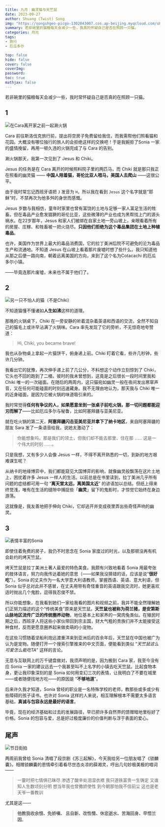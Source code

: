 ```yaml
---
title: 九月｜幽灵猫与天竺鼠
date: 2023-09-27
author: Shuang (Twist) Song
img: "https://songshgeo-picgo-1302043007.cos.ap-beijing.myqcloud.com/uPic/BA9A3EF0-CE05-439C-ACF0-87E3FAC992A2_1_105_c.jpeg"
summary: 若非碗里的猫粮每天会减少一些，我真的怀疑自己是否在照顾一只猫。
categories: 月光
tags:
- 旅行
- 厄瓜多尔

top: false
hide: false
cover: false
coverImg:
password:
toc: true
mathjax: false
---
```


若非碗里的猫粮每天会减少一些，我时常怀疑自己是否真的在照顾一只猫。

## 1

![在Cara离开家之前一起涮火锅](https://songshgeo-picgo-1302043007.cos.ap-beijing.myqcloud.com/uPic/4E124455-1C57-4BEA-8E5A-E553935D9792_1_105_c.jpeg)

Cara 前往斯洛伐克旅行前，提出将空房子免费留给我住，而我需帮他们照看猫和花园。大概没有哪位独行的旅人的会拒绝这样的交换吧！于是我婉拒了Sonia 一家的盛情挽留，再用一顿久违的火锅完成了与 Cara 的告别。

涮火锅那天，我第一次见到了 Jesus 和 Chiki。

Jesus 的任务是在 Cara 离开的时候照料院子里的两匹马，而 Chiki 就是那只我正在照看的幽灵猫 —— **中国人陪着猫，哥伦比亚人喂马，美国人去爬山** ——这很公平。

由于我时常忘记西班牙语把 `J` 发音为 `H`，所以我在看到 `Jesus` 这个名字就是“耶稣”时，不禁再次为他多舛的身世而感慨。

Jesus 岁数与我相仿，童年时家里也曾有富饶的土地与足够一家人富足生活的牲畜。但在毒品产业愈发猖獗的哥伦比亚，这些微薄的产业也成为黑帮找上门的源头祸水。在22岁那年，Jesus 和家人们被绑在自家土地一旁山坡上，亲眼看着所有的房屋、庄稼、和牲畜被一把火烧尽。**只因他们拒绝为这个毒品集团在土地上种植毒品**。

也许，美国作为世界上最大的毒品消费国，它的拉丁美洲后院不可避免的沦为毒品生产和流通地。不知道 Jesus 在山坡上看着那片废墟时想了些什么。我只知道他从那之后便一路向南，朝着远离美国的方向，来到了这个名为Cotacachi 的厄瓜多尔小镇。

——毕竟连那片废墟，未来也不属于他们了。

## 2

![另一只不怕人的猫（不是Chiki）](https://songshgeo-picgo-1302043007.cos.ap-beijing.myqcloud.com/uPic/IMG_771C808C36BB-1.jpeg)

不知道猫懂不懂诸如**人生如沸**这样的道理。

那晚的火锅桌下，Chiki 在一旁安静的听着混杂着英语和西语的交流，全然不知自己的猫毛上或许早沾满了火锅味。Cara 率先发现了它的旁听，不无惊奇地夸赞道：

> Hi, Chiki, you became brave! 

我也从杂物桌上拿起一片猫饼干，俯身递上前。Chiki 盯着它看，些许几秒钟，些许几分钟。

我看出它的犹豫，再次伸手递上前了几公分，不料想这个动作立刻惊到了 Chiki，它头也不回的跑到了二楼。彼时的我未曾想到，这竟是之后很长一段时间里我和 Chiki 唯一的一次碰面。在随后的两周内，这只猫宛如幽灵一般在夜间发出窸窣声音，又在任何可能碰面的时刻迅速藏身。我不无理由地认为，那天我与 Chiki 唯一的近身碰面，是因为它被火锅的味道吸引来的。

我时常觉得**任何有争议的人，如果愿意坐到一张桌子前吃火锅，那一切问题都能迎刃而解了**——比如厄瓜多尔与秘鲁，比如阿塞拜疆与亚美尼亚。

就在吃火锅的第二天，**阿塞拜疆闪击亚美尼亚并拿下了纳卡地区**，来自阿塞拜疆的朋友 Sara 发了一条语音给我，说她太激动了：

> 你能想象吗，那是我们的领土，但我们却不能去那里、住在那 ...... 这是一个伟大的时刻 ......。

只是我想，又有多少人会像 Jesus 一样，不得不离开熟悉的一切，到新的地方艰难谋生呢？

从纳卡的地缘博弈中，我们都能窥见大国博弈的影响，就像幽灵般飘荡在这片土地上，困扰着许多 Jesus 一样人的生活。以前总是在书里读到，拉丁美洲几乎所有问题的症结都可用一句 “**离天堂太远，离美国太近**” 的谚语加以总结。但纸上得来终觉浅，唯有在生活的缝隙中捕捉些「**幽灵**」留下的鬼影时，才惊觉它始终在身边游荡。

这就像是，我友善地把手伸向 Chiki，它却逃开并变成夜里弄出些奇怪声响的幽灵。

## 3

![表情丰富的Sonia](https://songshgeo-picgo-1302043007.cos.ap-beijing.myqcloud.com/uPic/DBCF3B48-F38C-47FB-805B-C3F085879E4C.jpeg)

即使住着免费的房子，我仍不时思念在 Sonia 家度过的时光，以及那顿没再有机会赴约的烤天竺鼠。

烤天竺鼠是拉丁美洲土著人最爱的特色美食。我颇有兴致地看着 Sonia 用最夸张的肢体语言，努力向我传达着她的意思（——如果我没猜错的话，应该是说“**很好吃**”）。Sonia 的丈夫作为一名大学意大利语教师，掌握西语、英语、意大利语，但 Sonia 似乎总对此并不感冒，在丈夫用带有奇怪重音的英语跟我交流时，她更喜欢适时抛出几个鬼脸，逗得我忍俊不禁。

所以你能想象，在我看到她们一家给我看的图片和视频之前，我并不能全然理解她们正努力描述的这个“传统美食”原来是天竺鼠。**天竺鼠也被称为荷兰猪，是安第斯山脉地区流传广泛的传统圈养动物**，地位基本上和家养的一窝肉兔类似。在殖民时期之后，西班牙人将这些小家伙带回到宗主国，财大气粗的贵族们并不太能接受这种食材，反而更愿意圈养起来做卖萌的小宠物。

在这些习惯随着坚船利炮远渡重洋来到亚洲后的百余年后，天竺鼠在中国也被广为认为是宠物。随便打开一个搜索引擎推来的中文页面，便能看到类似 “*天竺鼠这么可爱怎么能吃TA*” 这样的言论。

无意与互联网上的万千键盘做对，我须声明的是，因为搬到 Cara 家，我至今没有应 Sonia 一家的建议远去一个我甚至叫不上名字的小镇去吃天竺鼠。比起食物本身，更让我印象深刻的是 Sonia 如何用变幻三次的表情，让我明白了不要在城里——或者随便找地方吃——的原因是 “**不够地道**”。

后来许久我才知道，Sonia 曾经的职业是一名特殊学校的老师，教那些或多或少有些障碍的孩子读书。也许对 Sonia 这样的人来说，相互理解根本不需要太多语言基础，**真诚与包容永远是最好的语言**。

毕竟，现在的经济基础和过去的发展路径，早已把许多自然界的馈赠暗地里标好了价格。Sonia 的包容与爱，总是好过极度廉价的价值判断与浮于表面的爱心。

## 尾声

![节日街拍](https://songshgeo-picgo-1302043007.cos.ap-beijing.myqcloud.com/uPic/BA9A3EF0-CE05-439C-ACF0-87E3FAC992A2_1_105_c.jpeg)

两周前我曾给 Sonia 清唱了段京剧《苏三起解》，今天我给另一位朋友唱了《锁麟囊》。相赠锁麟囊的恩情牵引着看尽世态炎凉的薛湘灵，哼出几句妙极美极的唱词——

> 一霎时把七情俱已昧尽
> 渗透了酸辛处泪湿衣襟
> 我只道铁富贵一生铸定
> 又谁知人生数顷刻分明
> 想当年我也曾撒娇使性
> 到今朝那怕我不信前尘
> 这也是老天爷一番教训

尤其是这——
> **他教我收余恨、免娇嗔、 且自新、改性情、休恋逝水、苦海回身、早悟兰因**。
